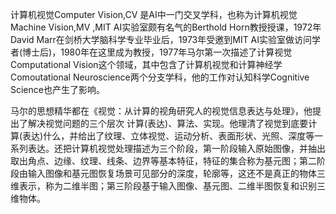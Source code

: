 计算机视觉Computer Vision,CV 是AI中一门交叉学科，也称为计算机视觉Machine Vision,MV ,MIT AI实验室颇有名气的Berthold Horn教授授课，1972年David Marr在剑桥大学脑科学专业毕业后，1973年受邀到MIT AI实验室做访问学者(博士后)，1980年在这里成为教授，1977年马尔第一次描述了计算视觉Computational Vision这个领域，其中包含了计算机视觉和计算神经学Comoutational Neuroscience两个分支学科，他的工作对认知科学Cognitive Science也产生了影响。

马尔的思想精华都在《视觉：从计算的视角研究人的视觉信息表达与处理》，他提出了解决视觉问题的三个层次 计算(表达)、算法、实现。他理清了视觉到底要计算(表达)什么，并给出了纹理、立体视觉、运动分析、表面形状、光照、深度等一系列表达。还把计算机视觉处理描述为三个阶段，第一阶段输入原始图像，并抽出取出角点、边缘、纹理、线条、边界等基本特征，特征的集合称为基元图；第二阶段由输入图像和基元图恢复场景可见部分的深度，轮廓等，这还不是真正的物体三维表示，称为二维半图；第三阶段基于输入图像、基元图、二维半图恢复和识别三维物体。